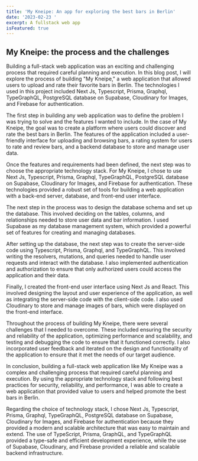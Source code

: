 ```yaml
---
title: 'My Kneipe: An app for exploring the best bars in Berlin'
date: '2023-02-23 '
excerpt: A fullstack web app
isFeatured: true
---
```

 ## My Kneipe: the process and the challenges


Building a full-stack web application was an exciting and challenging process that required careful planning and execution. In this blog post, I will explore the process of building "My Kneipe," a web application that allowed users to upload and rate their favorite bars in Berlin. The technologies I used in this project included Next Js, Typescript, Prisma, Graphql, TypeGraphQL, PostgreSQL database on Supabase, Cloudinary for Images, and Firebase for authentication.

The first step in building any web application was to define the problem I was trying to solve and the features I wanted to include. In the case of My Kneipe, the goal was to create a platform where users could discover and rate the best bars in Berlin. The features of the application included a user-friendly interface for uploading and browsing bars, a rating system for users to rate and review bars, and a backend database to store and manage user data.

Once the features and requirements had been defined, the next step was to choose the appropriate technology stack. For My Kneipe, I chose to use Next Js, Typescript, Prisma, Graphql, TypeGraphQL, PostgreSQL database on Supabase, Cloudinary for Images, and Firebase for authentication. These technologies provided a robust set of tools for building a web application with a back-end server, database, and front-end user interface.

The next step in the process was to design the database schema and set up the database. This involved deciding on the tables, columns, and relationships needed to store user data and bar information. I used Supabase as my database management system, which provided a powerful set of features for creating and managing databases.

After setting up the database, the next step was to create the server-side code using Typescript, Prisma, Graphql, and TypeGraphQL. This involved writing the resolvers, mutations, and queries needed to handle user requests and interact with the database. I also implemented authentication and authorization to ensure that only authorized users could access the application and their data.

Finally, I created the front-end user interface using Next Js and React. This involved designing the layout and user experience of the application, as well as integrating the server-side code with the client-side code. I also used Cloudinary to store and manage images of bars, which were displayed on the front-end interface.

Throughout the process of building My Kneipe, there were several challenges that I needed to overcome. These included ensuring the security and reliability of the application, optimizing performance and scalability, and testing and debugging the code to ensure that it functioned correctly. I also incorporated user feedback and iterated on the design and functionality of the application to ensure that it met the needs of our target audience.

In conclusion, building a full-stack web application like My Kneipe was a complex and challenging process that required careful planning and execution. By using the appropriate technology stack and following best practices for security, reliability, and performance, I was able to create a web application that provided value to users and helped promote the best bars in Berlin.

Regarding the choice of technology stack, I chose Next Js, Typescript, Prisma, Graphql, TypeGraphQL, PostgreSQL database on Supabase, Cloudinary for Images, and Firebase for authentication because they provided a modern and scalable architecture that was easy to maintain and extend. The use of TypeScript, Prisma, GraphQL, and TypeGraphQL provided a type-safe and efficient development experience, while the use of Supabase, Cloudinary, and Firebase provided a reliable and scalable backend infrastructure.